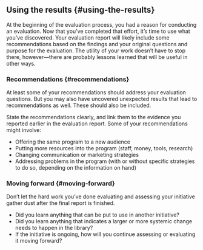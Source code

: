 ## Using the results {#using-the-results}

At the beginning of the evaluation process, you had a reason for conducting an evaluation. Now that you’ve completed that effort, it’s time to use what you’ve discovered. Your evaluation report will likely include some recommendations based on the findings and your original questions and purpose for the evaluation. The utility of your work doesn’t have to stop there, however—there are probably lessons learned that will be useful in other ways.

### Recommendations {#recommendations}

At least some of your recommendations should address your evaluation questions. But you may also have uncovered unexpected results that lead to recommendations as well. These should also be included.

State the recommendations clearly, and link them to the evidence you reported earlier in the evaluation report. Some of your recommendations might involve:

*   Offering the same program to a new audience
*   Putting more resources into the program (staff, money, tools, research)
*   Changing communication or marketing strategies
*   Addressing problems in the program (with or without specific strategies to do so, depending on the information on hand)

### Moving forward {#moving-forward}

Don’t let the hard work you’ve done evaluating and assessing your initiative gather dust after the final report is finished.

*   Did you learn anything that can be put to use in another initiative?
*   Did you learn anything that indicates a larger or more systemic change needs to happen in the library?
*   If the initiative is ongoing, how will you continue assessing or evaluating it moving forward?
